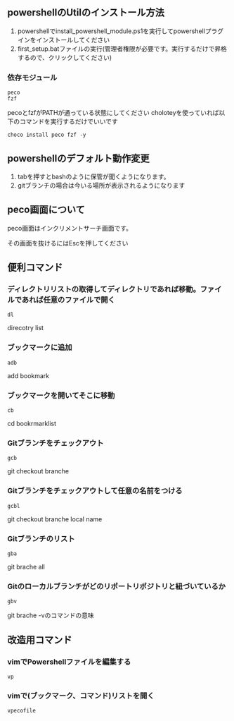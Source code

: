 

## powershellのUtilのインストール方法

1. powershellでinstall_powershell_module.ps1を実行してpowershellプラグインをインストールしてください
2. first_setup.batファイルの実行(管理者権限が必要です。実行するだけで昇格するので、クリックしてください)

### 依存モジュール
```
peco
fzf
```

pecoとfzfがPATHが通っている状態にしてください
choloteyを使っていれば以下のコマンドを実行するだけでいいです
```
choco install peco fzf -y
```

## powershellのデフォルト動作変更

1. tabを押すとbashのように保管が聞くようになります。
1. gitブランチの場合は今いる場所が表示されるようになります

## peco画面について
peco画面はインクリメントサーチ画面です。

その画面を抜けるにはEscを押してください

## 便利コマンド

### ディレクトリリストの取得してディレクトリであれば移動。ファイルであれば任意のファイルで開く
```
dl
```
direcotry list

### ブックマークに追加
```
adb
```
add bookmark

### ブックマークを開いてそこに移動
```
cb
```
cd bookrmarklist

### Gitブランチをチェックアウト
```
gcb
```
git checkout branche

### Gitブランチをチェックアウトして任意の名前をつける
```
gcbl
```
git checkout branche local name

### Gitブランチのリスト
```
gba
```
git brache all

### Gitのローカルブランチがどのリポートリポジトリと紐づいているか
```
gbv
```
git brache -vのコマンドの意味

## 改造用コマンド
### vimでPowershellファイルを編集する
```
vp
```

### vimで(ブックマーク、コマンド)リストを開く
```
vpecofile
```
